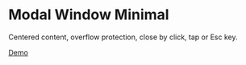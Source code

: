 # Modal Window Minimal

Centered content, overflow protection, close by click, tap or Esc key.

[Demo](https://radogado.github.io/modal-window-minimal/)
